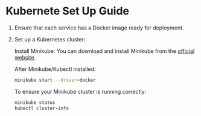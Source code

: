 # Kubernete Set Up Guide

1. Ensure that each service has a Docker image ready for deployment.

2. Set up a Kubernetes cluster:

    Install Minikube:
    You can download and install Minikube from the [official website](https://minikube.sigs.k8s.io/docs/start/).

    After Minikube/Kubectl installed:

    ```bash
    minikube start --driver=docker
    ```

    To ensure your Minikube cluster is running correctly:
    
    ```bash
    minikube status
    kubectl cluster-info
    ```

